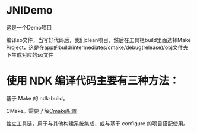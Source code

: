# JNIDemo
这是一个Demo项目

编译so文件，当写好代码后，我们clean项目，然后在工具栏build里面选择Make Project，这是在app的build/intermediates/cmake/debug(release)/obj文件夹下生成对应的so文件

# 使用 NDK 编译代码主要有三种方法：

基于 Make 的 ndk-build。

CMake。需要了解[Cmake配置](https://developer.android.com/studio/projects/configure-cmake)

独立工具链，用于与其他构建系统集成，或与基于 configure 的项目搭配使用。
